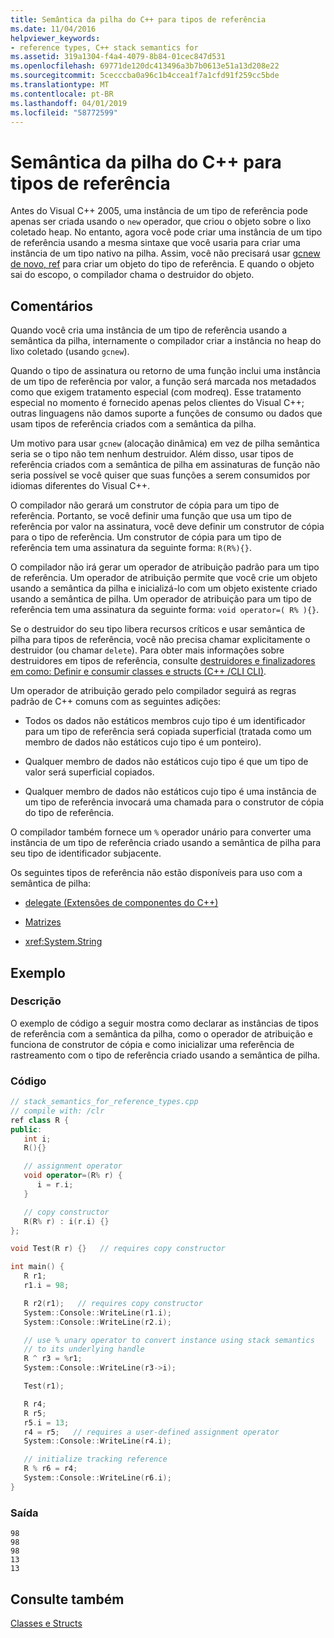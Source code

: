 ```yaml
---
title: Semântica da pilha do C++ para tipos de referência
ms.date: 11/04/2016
helpviewer_keywords:
- reference types, C++ stack semantics for
ms.assetid: 319a1304-f4a4-4079-8b84-01cec847d531
ms.openlocfilehash: 69771de120dc413496a3b7b0613e51a13d208e22
ms.sourcegitcommit: 5cecccba0a96c1b4ccea1f7a1cfd91f259cc5bde
ms.translationtype: MT
ms.contentlocale: pt-BR
ms.lasthandoff: 04/01/2019
ms.locfileid: "58772599"
---
```

# <a name="c-stack-semantics-for-reference-types"></a>Semântica da pilha do C++ para tipos de referência

Antes do Visual C++ 2005, uma instância de um tipo de referência pode apenas ser criada usando o `new` operador, que criou o objeto sobre o lixo coletado heap. No entanto, agora você pode criar uma instância de um tipo de referência usando a mesma sintaxe que você usaria para criar uma instância de um tipo nativo na pilha. Assim, você não precisará usar [gcnew de novo, ref](../extensions/ref-new-gcnew-cpp-component-extensions.md) para criar um objeto do tipo de referência. E quando o objeto sai do escopo, o compilador chama o destruidor do objeto.

## <a name="remarks"></a>Comentários

Quando você cria uma instância de um tipo de referência usando a semântica da pilha, internamente o compilador criar a instância no heap do lixo coletado (usando `gcnew`).

Quando o tipo de assinatura ou retorno de uma função inclui uma instância de um tipo de referência por valor, a função será marcada nos metadados como que exigem tratamento especial (com modreq). Esse tratamento especial no momento é fornecido apenas pelos clientes do Visual C++; outras linguagens não damos suporte a funções de consumo ou dados que usam tipos de referência criados com a semântica da pilha.

Um motivo para usar `gcnew` (alocação dinâmica) em vez de pilha semântica seria se o tipo não tem nenhum destruidor. Além disso, usar tipos de referência criados com a semântica de pilha em assinaturas de função não seria possível se você quiser que suas funções a serem consumidos por idiomas diferentes do Visual C++.

O compilador não gerará um construtor de cópia para um tipo de referência. Portanto, se você definir uma função que usa um tipo de referência por valor na assinatura, você deve definir um construtor de cópia para o tipo de referência. Um construtor de cópia para um tipo de referência tem uma assinatura da seguinte forma: `R(R%){}`.

O compilador não irá gerar um operador de atribuição padrão para um tipo de referência. Um operador de atribuição permite que você crie um objeto usando a semântica da pilha e inicializá-lo com um objeto existente criado usando a semântica de pilha. Um operador de atribuição para um tipo de referência tem uma assinatura da seguinte forma: `void operator=( R% ){}`.

Se o destruidor do seu tipo libera recursos críticos e usar semântica de pilha para tipos de referência, você não precisa chamar explicitamente o destruidor (ou chamar `delete`). Para obter mais informações sobre destruidores em tipos de referência, consulte [destruidores e finalizadores em como: Definir e consumir classes e structs (C++ /CLI CLI)](../dotnet/how-to-define-and-consume-classes-and-structs-cpp-cli.md#BKMK_Destructors_and_finalizers).

Um operador de atribuição gerado pelo compilador seguirá as regras padrão de C++ comuns com as seguintes adições:

- Todos os dados não estáticos membros cujo tipo é um identificador para um tipo de referência será copiada superficial (tratada como um membro de dados não estáticos cujo tipo é um ponteiro).

- Qualquer membro de dados não estáticos cujo tipo é que um tipo de valor será superficial copiados.

- Qualquer membro de dados não estáticos cujo tipo é uma instância de um tipo de referência invocará uma chamada para o construtor de cópia do tipo de referência.

O compilador também fornece um `%` operador unário para converter uma instância de um tipo de referência criado usando a semântica de pilha para seu tipo de identificador subjacente.

Os seguintes tipos de referência não estão disponíveis para uso com a semântica de pilha:

- [delegate (Extensões de componentes do C++)](../extensions/delegate-cpp-component-extensions.md)

- [Matrizes](../extensions/arrays-cpp-component-extensions.md)

- <xref:System.String>

## <a name="example"></a>Exemplo

### <a name="description"></a>Descrição

O exemplo de código a seguir mostra como declarar as instâncias de tipos de referência com a semântica da pilha, como o operador de atribuição e funciona de construtor de cópia e como inicializar uma referência de rastreamento com o tipo de referência criado usando a semântica de pilha.

### <a name="code"></a>Código

```cpp
// stack_semantics_for_reference_types.cpp
// compile with: /clr
ref class R {
public:
   int i;
   R(){}

   // assignment operator
   void operator=(R% r) {
      i = r.i;
   }

   // copy constructor
   R(R% r) : i(r.i) {}
};

void Test(R r) {}   // requires copy constructor

int main() {
   R r1;
   r1.i = 98;

   R r2(r1);   // requires copy constructor
   System::Console::WriteLine(r1.i);
   System::Console::WriteLine(r2.i);

   // use % unary operator to convert instance using stack semantics
   // to its underlying handle
   R ^ r3 = %r1;
   System::Console::WriteLine(r3->i);

   Test(r1);

   R r4;
   R r5;
   r5.i = 13;
   r4 = r5;   // requires a user-defined assignment operator
   System::Console::WriteLine(r4.i);

   // initialize tracking reference
   R % r6 = r4;
   System::Console::WriteLine(r6.i);
}
```

### <a name="output"></a>Saída

```Output
98
98
98
13
13
```

## <a name="see-also"></a>Consulte também

[Classes e Structs](../extensions/classes-and-structs-cpp-component-extensions.md)
